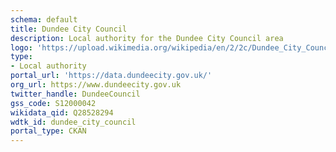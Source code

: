 ```yaml
---
schema: default
title: Dundee City Council
description: Local authority for the Dundee City Council area 
logo: 'https://upload.wikimedia.org/wikipedia/en/2/2c/Dundee_City_Council.svg'
type:
- Local authority
portal_url: 'https://data.dundeecity.gov.uk/'
org_url: https://www.dundeecity.gov.uk
twitter_handle: DundeeCouncil
gss_code: S12000042
wikidata_qid: Q28528294
wdtk_id: dundee_city_council
portal_type: CKAN
---
```

